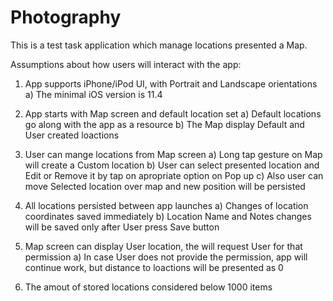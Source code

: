 # Photography 

This is a test task application which manage locations presented a Map.

Assumptions about how users will interact with the app:

1) App supports iPhone/iPod UI, with Portrait and Landscape orientations
  a) The minimal iOS version is 11.4

2) App starts with Map screen and default location set
  a) Default locations go along with the app as a resource
  b) The Map display Default and User created loactions

3) User can mange locations from Map screen
  a) Long tap gesture on Map will create a Custom location
  b) User can select presented location and Edit or Remove it by tap on apropriate option on Pop up
  c) Also user can move Selected location over map and new position will be persisted
  
5) All locations persisted between app launches
  a) Changes of location coordinates saved immediately 
  b) Location Name and Notes changes will be saved only after User press Save button
 
5) Map screen can display User location, the will request User for that permission
  a) In case User does not provide the permission, app will continue work, but distance to loactions will be presented as 0
  
6) The amout of stored locations considered below 1000 items
